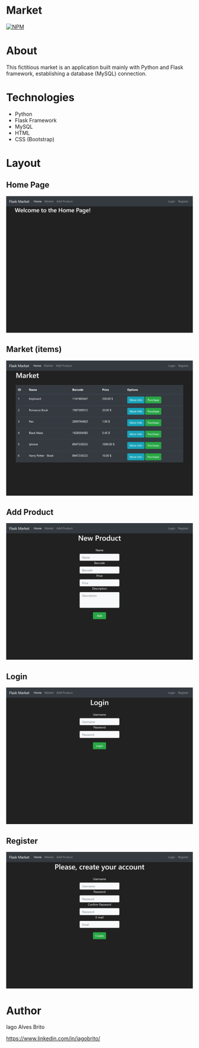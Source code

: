 # Market
[![NPM](https://img.shields.io/npm/l/react)](https://github.com/iago159/market/blob/main/LICENSE)

# About

This fictitious market is an application built mainly with Python and Flask framework, establishing a database (MySQL) connection.

# Technologies 

- Python
- Flask Framework
- MySQL
- HTML
- CSS (Bootstrap)

# Layout

## Home Page
![Index](https://github.com/iago159/market/blob/main/Layout/Home.png)

## Market (items)
![Posts](https://github.com/iago159/market/blob/main/Layout/Market.png)

## Add Product
![Editar](https://github.com/iago159/market/blob/main/Layout/Add_Product.png)

## Login
![Novo](https://github.com/iago159/market/blob/main/Layout/Login.png)

## Register
![Menu](https://github.com/iago159/market/blob/main/Layout/Register.png)

# Author

Iago Alves Brito

https://www.linkedin.com/in/iagobrito/

